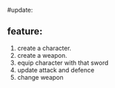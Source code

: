 #update:

## feature:
1. create a character.
2. create a weapon.
3. equip character with that sword
4. update attack and defence
5. change weapon
